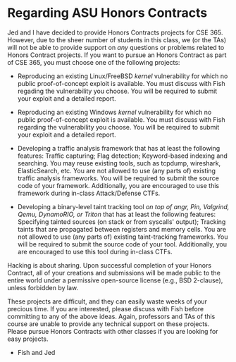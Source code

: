 # Regarding ASU Honors Contracts

Jed and I have decided to provide Honors Contracts projects for CSE 365. However, due to the sheer number of students in this class, we (or the TAs) will not be able to provide support on *any* questions or problems related to Honors Contract projects. If you want to pursue an Honors Contract as part of CSE 365, you must choose one of the following projects:


- Reproducing an existing Linux/FreeBSD *kernel* vulnerability for which no public proof-of-concept exploit is available. You must discuss with Fish regading the vulnerability you choose. You will be required to submit your exploit and a detailed report.

- Reproducing an existing Windows *kernel* vulnerability for which no public proof-of-concept exploit is available. You must discuss with Fish regarding the vulnerability you choose. You will be required to submit your exploit and a detailed report.

- Developing a traffic analysis framework that has at least the following features: Traffic capturing; Flag detection; Keyword-based indexing and searching. You may reuse existing tools, such as tcpdump, wireshark, ElasticSearch, etc. You are not allowed to use (any parts of) existing traffic analysis frameworks. You will be required to submit the source code of your framework. Additionally, you are encouraged to use this framework during in-class Attack/Defense CTFs.

- Developing a binary-level taint tracking tool *on top of angr, Pin, Valgrind, Qemu, DynamoRIO, or Triton* that has at least the following features: Specifying tainted sources (on stack or from syscalls' output); Tracking taints that are propagated between registers and memory cells. You are not allowed to use (any parts of) existing taint-tracking frameworks. You will be required to submit the source code of your tool. Additionally, you are encouraged to use this tool during in-class CTFs.


Hacking is about sharing. Upon successful completion of your Honors Contract, all of your creations and submissions will be made public to the entire world under a permissive open-source license (e.g., BSD 2-clause), unless forbidden by law.

These projects are difficult, and they can easily waste weeks of your precious time. If you are interested, please discuss with Fish before committing to any of the above ideas. Again, professors and TAs of this course are unable to provide any technical support on these projects. Please pursue Honors Contracts with other classes if you are looking for easy projects.


- Fish and Jed